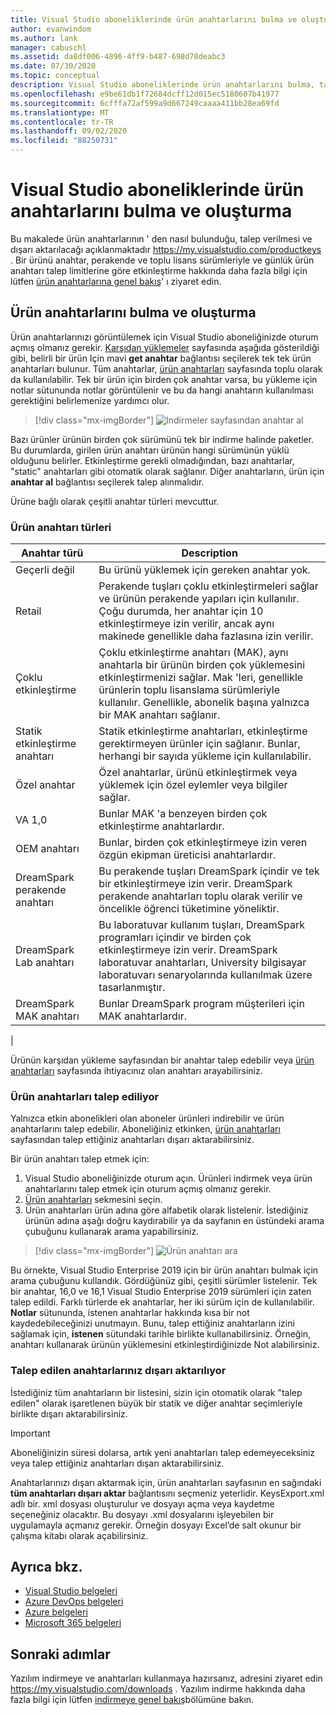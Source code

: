 ```yaml
---
title: Visual Studio aboneliklerinde ürün anahtarlarını bulma ve oluşturma | Microsoft Docs
author: evanwindom
ms.author: lank
manager: cabuschl
ms.assetid: da8df006-4896-4ff9-b487-698d78deabc3
ms.date: 07/30/2020
ms.topic: conceptual
description: Visual Studio aboneliklerinde ürün anahtarlarını bulma, talep etme ve dışa aktarma hakkında bilgi edinin
ms.openlocfilehash: e9be61db1f72684dcff12d015ec5180607b41977
ms.sourcegitcommit: 6cfffa72af599a9d667249caaaa411bb28ea69fd
ms.translationtype: MT
ms.contentlocale: tr-TR
ms.lasthandoff: 09/02/2020
ms.locfileid: "88250731"
---
```

# <a name="finding-and-claiming-product-keys-in-visual-studio-subscriptions"></a>Visual Studio aboneliklerinde ürün anahtarlarını bulma ve oluşturma
Bu makalede ürün anahtarlarının ' den nasıl bulunduğu, talep verilmesi ve dışarı aktarılacağı açıklanmaktadır https://my.visualstudio.com/productkeys .  Bir ürünü anahtar, perakende ve toplu lisans sürümleriyle ve günlük ürün anahtarı talep limitlerine göre etkinleştirme hakkında daha fazla bilgi için lütfen [ürün anahtarlarına genel bakış](product-keys.md)' ı ziyaret edin.

## <a name="locating-and-claiming-product-keys"></a>Ürün anahtarlarını bulma ve oluşturma
Ürün anahtarlarınızı görüntülemek için Visual Studio aboneliğinizde oturum açmış olmanız gerekir. [Karşıdan yüklemeler](https://my.visualstudio.com/downloads) sayfasında aşağıda gösterildiği gibi, belirli bir ürün Için mavi **get anahtar** bağlantısı seçilerek tek tek ürün anahtarları bulunur.  Tüm anahtarlar, [ürün anahtarları](https://my.visualstudio.com/productkeys?wt.mc_id=o~msft~docs) sayfasında toplu olarak da kullanılabilir. Tek bir ürün için birden çok anahtar varsa, bu yükleme için notlar sütununda notlar görüntülenir ve bu da hangi anahtarın kullanılması gerektiğini belirlemenize yardımcı olur.
> [!div class="mx-imgBorder"]
> ![Indirmeler sayfasından anahtar al](_img/product-keys/download-get-key.png "Bu ürün için bir anahtar almak üzere herhangi bir indirmenin bilgi sayfasında anahtar al ' ı seçin.")

Bazı ürünler ürünün birden çok sürümünü tek bir indirme halinde paketler. Bu durumlarda, girilen ürün anahtarı ürünün hangi sürümünün yüklü olduğunu belirler.
Etkinleştirme gerekli olmadığından, bazı anahtarlar, "static" anahtarları gibi otomatik olarak sağlanır. Diğer anahtarların, ürün için **anahtar al** bağlantısı seçilerek talep alınmalıdır.

Ürüne bağlı olarak çeşitli anahtar türleri mevcuttur.

### <a name="product-key-types"></a>Ürün anahtarı türleri

|    Anahtar türü           |    Description                                                                                                                                                                                                           |
|-------------------------------|------------------------------------------------------------------------------------------------------------------------------------------------------------------------------------------------------------------------------------------------------------|
|    Geçerli değil                    |    Bu ürünü yüklemek için gereken anahtar yok.                                                       |
|    Retail                     |    Perakende tuşları çoklu etkinleştirmeleri sağlar ve ürünün perakende yapıları için kullanılır. Çoğu durumda, her anahtar için 10 etkinleştirmeye izin verilir, ancak aynı makinede genellikle daha fazlasına izin verilir.                                                       |
|    Çoklu etkinleştirme        |    Çoklu etkinleştirme anahtarı (MAK), aynı anahtarla bir ürünün birden çok yüklemesini etkinleştirmenizi sağlar. Mak 'leri, genellikle ürünlerin toplu lisanslama sürümleriyle kullanılır. Genellikle, abonelik başına yalnızca bir MAK anahtarı sağlanır.    |
|    Statik etkinleştirme anahtarı    |    Statik etkinleştirme anahtarları, etkinleştirme gerektirmeyen ürünler için sağlanır. Bunlar, herhangi bir sayıda yükleme için kullanılabilir.                                                                                                                  |
|    Özel anahtar                 |    Özel anahtarlar, ürünü etkinleştirmek veya yüklemek için özel eylemler veya bilgiler sağlar.                                                                                                                                                                |
|    VA 1,0                     |    Bunlar MAK 'a benzeyen birden çok etkinleştirme anahtarlardır.                                                                                                                                                                                                 |
|    OEM anahtarı                    |    Bunlar, birden çok etkinleştirmeye izin veren özgün ekipman üreticisi anahtarlardır.                                                                                                                                                                       |
|    DreamSpark perakende anahtarı    |    Bu perakende tuşları DreamSpark içindir ve tek bir etkinleştirmeye izin verir. DreamSpark perakende anahtarları toplu olarak verilir ve öncelikle öğrenci tüketimine yöneliktir.                                                                                     |
|    DreamSpark Lab anahtarı         |    Bu laboratuvar kullanım tuşları, DreamSpark programları içindir ve birden çok etkinleştirmeye izin verir. DreamSpark laboratuvar anahtarları, University bilgisayar laboratuvarı senaryolarında kullanılmak üzere tasarlanmıştır.                                                                                       |
|    DreamSpark MAK anahtarı         |    Bunlar DreamSpark program müşterileri için MAK anahtarlardır.                                                                                                                                                                                                  |
|

Ürünün karşıdan yükleme sayfasından bir anahtar talep edebilir veya [ürün anahtarları](https://my.visualstudio.com/productkeys) sayfasında ihtiyacınız olan anahtarı arayabilirsiniz.

### <a name="claiming-product-keys"></a>Ürün anahtarları talep ediliyor
Yalnızca etkin abonelikleri olan aboneler ürünleri indirebilir ve ürün anahtarlarını talep edebilir.  Aboneliğiniz etkinken, [ürün anahtarları](https://my.visualstudio.com/productkeys) sayfasından talep ettiğiniz anahtarları dışarı aktarabilirsiniz.

Bir ürün anahtarı talep etmek için:
1. Visual Studio aboneliğinizde oturum açın.  Ürünleri indirmek veya ürün anahtarlarını talep etmek için oturum açmış olmanız gerekir.
2. [Ürün anahtarları](https://my.visualstudio.com/productkeys?wt.mc_id=o~msft~docs) sekmesini seçin.
3. Ürün anahtarları ürün adına göre alfabetik olarak listelenir.  İstediğiniz ürünün adına aşağı doğru kaydırabilir ya da sayfanın en üstündeki arama çubuğunu kullanarak arama yapabilirsiniz.
> [!div class="mx-imgBorder"]
> ![Ürün anahtarı ara](_img/product-keys/search-keys.png "İstediğiniz ürüne kaydırın veya herhangi bir ürünü hızlı bir şekilde bulmak için arama kutusunu kullanın.")
   
Bu örnekte, Visual Studio Enterprise 2019 için bir ürün anahtarı bulmak için arama çubuğunu kullandık.
Gördüğünüz gibi, çeşitli sürümler listelenir.  Tek bir anahtar, 16,0 ve 16,1 Visual Studio Enterprise 2019 sürümleri için zaten talep edildi.  Farklı türlerde ek anahtarlar, her iki sürüm için de kullanılabilir. **Notlar** sütununda, istenen anahtarlar hakkında kısa bir not kaydedebileceğinizi unutmayın.  Bunu, talep ettiğiniz anahtarların izini sağlamak için, **istenen** sütundaki tarihle birlikte kullanabilirsiniz.  Örneğin, anahtarı kullanarak ürünün yüklemesini etkinleştirdiğinizde Not alabilirsiniz.

### <a name="exporting-your-claimed-keys"></a>Talep edilen anahtarlarınız dışarı aktarılıyor
İstediğiniz tüm anahtarların bir listesini, sizin için otomatik olarak "talep edilen" olarak işaretlenen büyük bir statik ve diğer anahtar seçimleriyle birlikte dışarı aktarabilirsiniz.

> [!IMPORTANT]
> Aboneliğinizin süresi dolarsa, artık yeni anahtarları talep edemeyeceksiniz veya talep ettiğiniz anahtarları dışarı aktarabilirsiniz.

Anahtarlarınızı dışarı aktarmak için, ürün anahtarları sayfasının en sağındaki **tüm anahtarları dışarı aktar** bağlantısını seçmeniz yeterlidir.  KeysExport.xml adlı bir. xml dosyası oluşturulur ve dosyayı açma veya kaydetme seçeneğiniz olacaktır.  Bu dosyayı .xml dosyalarını işleyebilen bir uygulamayla açmanız gerekir.  Örneğin dosyayı Excel’de salt okunur bir çalışma kitabı olarak açabilirsiniz.

## <a name="see-also"></a>Ayrıca bkz.
- [Visual Studio belgeleri](https://docs.microsoft.com/visualstudio/)
- [Azure DevOps belgeleri](https://docs.microsoft.com/azure/devops/)
- [Azure belgeleri](https://docs.microsoft.com/azure/)
- [Microsoft 365 belgeleri](https://docs.microsoft.com/microsoft-365/)

## <a name="next-steps"></a>Sonraki adımlar
Yazılım indirmeye ve anahtarları kullanmaya hazırsanız, adresini ziyaret edin https://my.visualstudio.com/downloads .  Yazılım indirme hakkında daha fazla bilgi için lütfen [indirmeye genel bakış](download-software.md)bölümüne bakın.